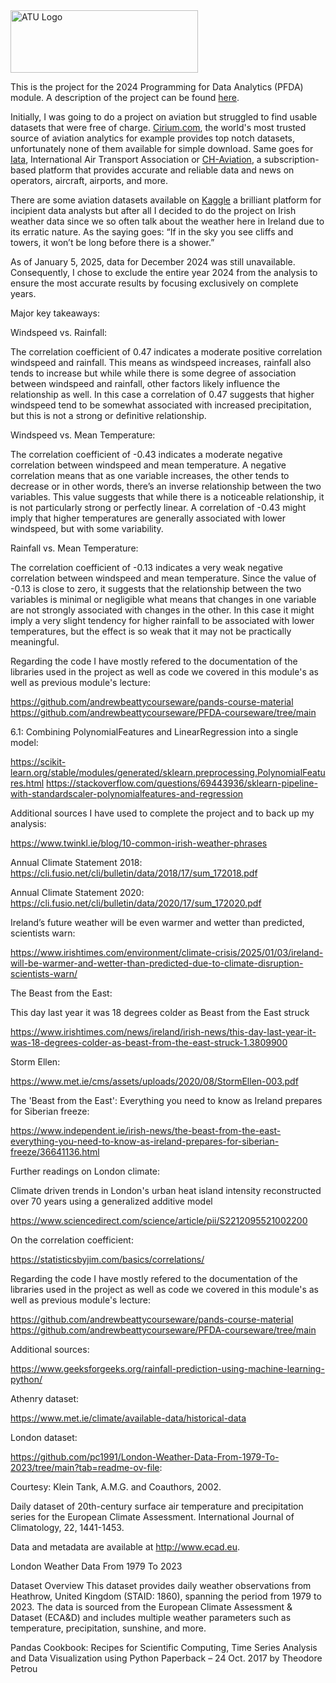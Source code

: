 <img src="https://studenthub.atu.ie/assets/ATU_Logo.fa93bf0a.svg" alt="ATU Logo" width="300" height="100">

This is the project for the 2024 Programming for Data Analytics (PFDA) module. A description of the project can be found [here](https://github.com/andrewbeattycourseware/PFDA-courseware/blob/main/labs/Project%20Description.pdf). 

Initially, I was going to do a project on aviation but struggled to find usable datasets that were free of charge. [Cirium.com](www.cirium.com), the world's most trusted source of aviation analytics for example provides top notch datasets, unfortunately none of them available for simple download. Same goes for [Iata](www.iata.org), International Air Transport Association or [CH-Aviation](https://www.ch-aviation.com), a subscription-based platform that provides accurate and reliable data and news on operators, aircraft, airports, and more. 

There are some aviation datasets available on [Kaggle](https://www.kaggle.com/) a brilliant platform for incipient data analysts but after all I decided to do the project on Irish weather data since we so often talk about the weather here in Ireland due to its erratic nature. As the saying goes: “If in the sky you see cliffs and towers, it won’t be long before there is a shower.” 

As of January 5, 2025, data for December 2024 was still unavailable. Consequently, I chose to exclude the entire year 2024 from the analysis to ensure the most accurate results by focusing exclusively on complete years.


Major key takeaways:

Windspeed vs. Rainfall:

The correlation coefficient of 0.47 indicates a moderate positive correlation windspeed and rainfall. This means as windspeed increases, rainfall also tends to increase but while while there is some degree of association between windspeed and rainfall, other factors likely influence the relationship as well. In this case a correlation of 0.47 suggests that higher windspeed tend to be somewhat associated with increased precipitation, but this is not a strong or definitive relationship.

Windspeed vs. Mean Temperature:

The correlation coefficient of -0.43 indicates a moderate negative correlation between windspeed and mean temperature. A negative correlation means that as one variable increases, the other tends to decrease or in other words, there’s an inverse relationship between the two variables. This value suggests that while there is a noticeable relationship, it is not particularly strong or perfectly linear. A correlation of -0.43 might imply that higher temperatures are generally associated with lower windspeed, but with some variability.

Rainfall vs. Mean Temperature:

The correlation coefficient of -0.13 indicates a very weak negative correlation between windspeed and mean temperature. Since the value of -0.13 is close to zero, it suggests that the relationship between the two variables is minimal or negligible what means that changes in one variable are not strongly associated with changes in the other. In this case it might imply a very slight tendency for higher rainfall to be associated with lower temperatures, but the effect is so weak that it may not be practically meaningful.




Regarding the code I have mostly refered to the documentation of the libraries used in the project as well as code we covered in this module's as well as previous module's lecture: 

https://github.com/andrewbeattycourseware/pands-course-material
https://github.com/andrewbeattycourseware/PFDA-courseware/tree/main

6.1: Combining PolynomialFeatures and LinearRegression into a single model:

https://scikit-learn.org/stable/modules/generated/sklearn.preprocessing.PolynomialFeatures.html
https://stackoverflow.com/questions/69443936/sklearn-pipeline-with-standardscaler-polynomialfeatures-and-regression



Additional sources I have used to complete the project and to back up my analysis:




https://www.twinkl.ie/blog/10-common-irish-weather-phrases


Annual Climate Statement 2018: https://cli.fusio.net/cli/bulletin/data/2018/17/sum_172018.pdf

Annual Climate Statement 2020: https://cli.fusio.net/cli/bulletin/data/2020/17/sum_172020.pdf


Ireland’s future weather will be even warmer and wetter than predicted, scientists warn:

https://www.irishtimes.com/environment/climate-crisis/2025/01/03/ireland-will-be-warmer-and-wetter-than-predicted-due-to-climate-disruption-scientists-warn/

The Beast from the East:

This day last year it was 18 degrees colder as Beast from the East struck

https://www.irishtimes.com/news/ireland/irish-news/this-day-last-year-it-was-18-degrees-colder-as-beast-from-the-east-struck-1.3809900

Storm Ellen:

https://www.met.ie/cms/assets/uploads/2020/08/StormEllen-003.pdf


The 'Beast from the East': Everything you need to know as Ireland prepares for Siberian freeze:

https://www.independent.ie/irish-news/the-beast-from-the-east-everything-you-need-to-know-as-ireland-prepares-for-siberian-freeze/36641136.html


Further readings on London climate:

Climate driven trends in London's urban heat island intensity reconstructed over 70 years using a generalized additive model

https://www.sciencedirect.com/science/article/pii/S2212095521002200

On the correlation coefficient:

https://statisticsbyjim.com/basics/correlations/

Regarding the code I have mostly refered to the documentation of the libraries used in the project as well as code we covered in this module's as well as previous module's lecture: 

https://github.com/andrewbeattycourseware/pands-course-material
https://github.com/andrewbeattycourseware/PFDA-courseware/tree/main



Additional sources:

https://www.geeksforgeeks.org/rainfall-prediction-using-machine-learning-python/




Athenry dataset: 

https://www.met.ie/climate/available-data/historical-data


London dataset: 

https://github.com/pc1991/London-Weather-Data-From-1979-To-2023/tree/main?tab=readme-ov-file:

Courtesy: Klein Tank, A.M.G. and Coauthors, 2002.

Daily dataset of 20th-century surface air temperature and precipitation series for the European Climate Assessment. International Journal of Climatology, 22, 1441-1453.

Data and metadata are available at http://www.ecad.eu.

London Weather Data From 1979 To 2023

Dataset Overview This dataset provides daily weather observations from Heathrow, United Kingdom (STAID: 1860), spanning the period from 1979 to 2023. The data is sourced from the European Climate Assessment & Dataset (ECA&D) and includes multiple weather parameters such as temperature, precipitation, sunshine, and more.



Pandas Cookbook: Recipes for Scientific Computing, Time Series Analysis and Data Visualization using Python Paperback – 24 Oct. 2017
by Theodore Petrou




